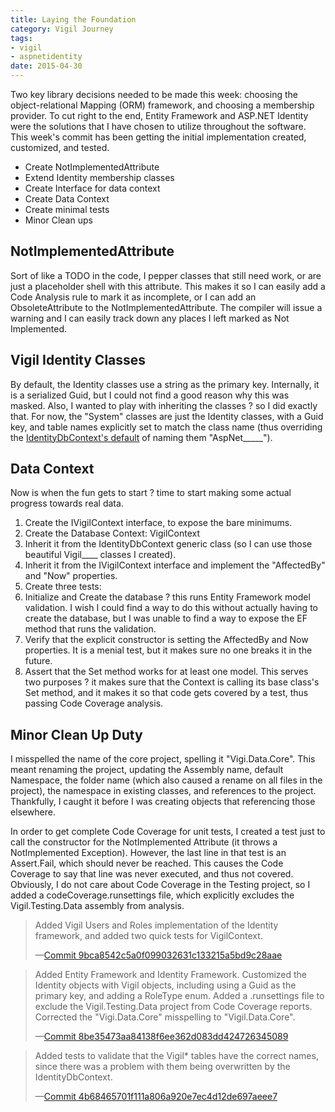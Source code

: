 ```yaml
---
title: Laying the Foundation
category: Vigil Journey
tags:
- vigil
- aspnetidentity
date: 2015-04-30
---
```


Two key library decisions needed to be made this week: choosing the object-relational Mapping (ORM) framework, and choosing a membership provider. To cut right to the end, Entity Framework and ASP.NET Identity were the solutions that I have chosen to utilize throughout the software. This week's commit has been getting the initial implementation created, customized, and tested.

- Create NotImplementedAttribute
- Extend Identity membership classes
- Create Interface for data context
- Create Data Context
- Create minimal tests
- Minor Clean ups


## NotImplementedAttribute

Sort of like a TODO in the code, I pepper classes that still need work, or are just a placeholder shell with this attribute. This makes it so I can easily add a Code Analysis rule to mark it as incomplete, or I can add an ObsoleteAttribute to the NotImplementedAttribute. The compiler will issue a warning and I can easily track down any places I left marked as Not Implemented.

## Vigil Identity Classes

By default, the Identity classes use a string as the primary key. Internally, it is a serialized Guid, but I could not find a good reason why this was masked. Also, I wanted to play with inheriting the classes ? so I did exactly that. For now, the "System" classes are just the Identity classes, with a Guid key, and table names explicitly set to match the class name (thus overriding the [IdentityDbContext's default](http://stackoverflow.com/questions/29904898/classes-inherited-from-identity-objects-not-included-in-code-first-migrations) of naming them "AspNet_____").

## Data Context

Now is when the fun gets to start ? time to start making some actual progress towards real data.

1. Create the IVigilContext interface, to expose the bare minimums.
1. Create the Database Context: VigilContext
1. Inherit it from the IdentityDbContext generic class (so I can use those beautiful Vigil____ classes I created).
1. Inherit it from the IVigilContext interface and implement the "AffectedBy" and "Now" properties.
1. Create three tests:
  2. Initialize and Create the database ? this runs Entity Framework model validation. I wish I could find a way to do this without actually having to create the database, but I was unable to find a way to expose the EF method that runs the validation.
  2. Verify that the explicit constructor is setting the AffectedBy and Now properties. It is a menial test, but it makes sure no one breaks it in the future.
  2. Assert that the Set method works for at least one model. This serves two purposes ? it makes sure that the Context is calling its base class's Set method, and it makes it so that code gets covered by a test, thus passing Code Coverage analysis.

## Minor Clean Up Duty

I misspelled the name of the core project, spelling it "Vigi.Data.Core". This meant renaming the project, updating the Assembly name, default Namespace, the folder name (which also caused a rename on all files in the project), the namespace in existing classes, and references to the project. Thankfully, I caught it before I was creating objects that referencing those elsewhere.

In order to get complete Code Coverage for unit tests, I created a test just to call the constructor for the NotImplemented Attribute (it throws a NotImplemented Exception). However, the last line in that test is an Assert.Fail, which should never be reached. This causes the Code Coverage to say that line was never executed, and thus not covered. Obviously, I do not care about Code Coverage in the Testing project, so I added a codeCoverage.runsettings file, which explicitly excludes the Vigil.Testing.Data assembly from analysis.

> Added Vigil Users and Roles implementation of the Identity framework, and added two quick tests for VigilContext.
>
> —[Commit 9bca8542c5a0f099032631c133215a5bd9c28aae](https://github.com/drovani/Vigil/commit/9bca8542c5a0f099032631c133215a5bd9c28aae)

> Added Entity Framework and Identity Framework.
> Customized the Identity objects with Vigil objects, including using a Guid as the primary key, and adding a RoleType enum. Added a .runsettings file to exclude the Vigil.Testing.Data project from Code Coverage reports. Corrected the "Vigi.Data.Core" misspelling to "Vigil.Data.Core".
>
> —[Commit 8be35473aa84138f6ee362d083dd424726345089](https://github.com/drovani/Vigil/commit/8be35473aa84138f6ee362d083dd424726345089)

> Added tests to validate that the Vigil* tables have the correct names, since there was a problem with them being overwritten by the IdentityDbContext.
>
> —[Commit 4b68465701f111a806a920e7ec4d12de697aeee7](https://github.com/drovani/Vigil/commit/4b68465701f111a806a920e7ec4d12de697aeee7)